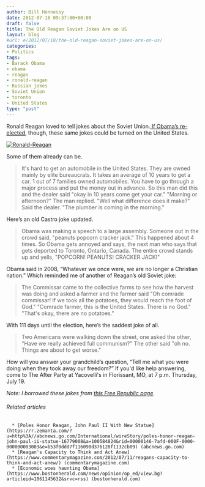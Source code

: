 ```yaml
---
author: Bill Hennessy
date: 2012-07-18 09:37:00+00:00
draft: false
title: The Old Reagan Soviet Jokes Are on US
layout: blog
#url: e/2012/07/18/the-old-reagan-soviet-jokes-are-on-us/
categories:
- Politics
tags:
- Barack Obama
- obama
- reagan
- ronald-reagan
- Russian jokes
- Soviet Union
- toronto
- United States
type: "post"
---
```


Ronald Reagan loved to tell jokes about the Soviet Union.[ If Obama’s re-elected](https://hennessysview.com/2012/07/16/just-how-bad-would-a-second-obama-term-be), though, these same jokes could be turned on the United States.

[![Ronald-Reagan](https://ludicrite.files.wordpress.com/2012/07/ronald-reagan_thumb.jpg)
](https://ludicrite.files.wordpress.com/2012/07/ronald-reagan.jpg)

Some of them already can be.


> It's hard to get an automobile in the United States. They are owned mainly by elite bureaucrats. It takes an average of 10 years to get a car. 1 out of 7 families owned automobiles. You have to go through a major process and put the money out in advance. So this man did this and the dealer said "okay in 10 years come get your car." "Morning or afternoon?" The man replied. "Well what difference does it make?" Said the dealer. "The plumber is coming in the morning."


Here’s an old Castro joke updated.


> Obama was making a speech to a large assembly. Someone out in the crowd said, "peanuts popcorn cracker jack." This happened about 4 times. So Obama gets annoyed and says, the next man who says that gets deported to Toronto, Ontario, Canada. The entire crowd stands up and yells, "POPCORN! PEANUTS! CRACKER JACK!"


Obama said in 2008, “Whatever we once were, we are no longer a Christian nation.” Which reminded me of another of Reagan’s old Soviet joke:


> The Commissar came to the collective farms to see how the harvest was doing and asked a farmer and the farmer said "Oh comrade commissar! If we took all the potatoes, they would reach the foot of God." "Comrade farmer, this is the United States. There is no God." "That's okay, there are no potatoes."


With 111 days until the election, here’s the saddest joke of all.


> Two Americans were walking down the street, one asked the other, "Have we really achieved full communism?" The other said "oh no. Things are about to get worse."


How will you answer your grandchild’s question, “Tell me what you were doing when they took away our freedom?” If you'd like help answering, come to The After Party at Yacovelli's in Florissant, MO, at 7 p.m. Thursday, July 19.

_Note: I borrowed these jokes from _[_this Free Republic page_](https://www.freerepublic.com/focus/news/2180649/posts)_._


###### Related articles





	  * [Poles Honor Reagan, John Paul II With New Statue](https://r.zemanta.com/?u=http%3A//abcnews.go.com/International/wireStory/poles-honor-reagan-john-paul-ii-statue-16779008&a=100584824&rid=00000146-7afd-000F-0000-000000003003&e=b53f0ddd7f116090d376128f1132cb09) (abcnews.go.com)
	  * [Reagan's Capacity to Think and Act Anew](https://www.commentarymagazine.com/2012/07/11/reagans-capacity-to-think-and-act-anew/) (commentarymagazine.com)
	  * [Economic woes haunting Obama](https://www.bostonherald.com/news/opinion/op_ed/view.bg?articleid=1061145632&srvc=rss) (bostonherald.com)

